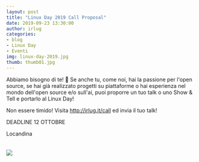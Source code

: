 ```yaml
---
layout: post
title: "Linux Day 2019 Call Proposal"
date: 2019-09-23 13:30:00
author: irlug
categories:
- blog
- Linux Day
- Eventi
img: linux-day-2019.jpg
thumb: thumb01.jpg
---
```


Abbiamo bisogno di te! 🐧
Se anche tu, come noi, hai la passione per l'open source, se hai già realizzato progetti su piattaforme o hai esperienza nel mondo dell'open source e/o sull'ai, puoi proporre un tuo talk o uno Show & Tell e portarlo al Linux Day!

Non essere timido! Visita http://irlug.it/call ed invia il tuo talk!

DEADLINE 12 OTTOBRE


<p>Locandina</p>

<img src='../../img/events/LD19Call.jpg' class="img-responsive"  style="margin-top: 20px; margin-bottom: 20px;"/>
